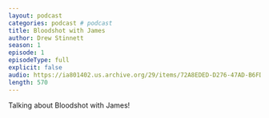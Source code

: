 ```yaml
---
layout: podcast
categories: podcast # podcast
title: Bloodshot with James
author: Drew Stinnett
season: 1
episode: 1
episodeType: full
explicit: false
audio: https://ia801402.us.archive.org/29/items/72A8EDED-D276-47AD-B6FD-89FE1DBEFFEE/audio.mp3
length: 570
---
```

Talking about Bloodshot with James!
